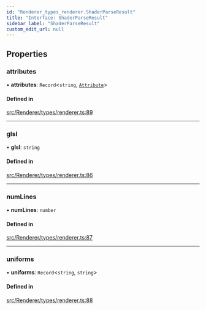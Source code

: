 ```yaml
---
id: "Renderer_types_renderer.ShaderParseResult"
title: "Interface: ShaderParseResult"
sidebar_label: "ShaderParseResult"
custom_edit_url: null
---
```




## Properties

### attributes

• **attributes**: `Record`<`string`, [`Attribute`](Renderer_types_renderer.Attribute)\>

#### Defined in

[src/Renderer/types/renderer.ts:89](https://github.com/ZeaInc/zea-engine/blob/d12d3e016/src/Renderer/types/renderer.ts#L89)

___

### glsl

• **glsl**: `string`

#### Defined in

[src/Renderer/types/renderer.ts:86](https://github.com/ZeaInc/zea-engine/blob/d12d3e016/src/Renderer/types/renderer.ts#L86)

___

### numLines

• **numLines**: `number`

#### Defined in

[src/Renderer/types/renderer.ts:87](https://github.com/ZeaInc/zea-engine/blob/d12d3e016/src/Renderer/types/renderer.ts#L87)

___

### uniforms

• **uniforms**: `Record`<`string`, `string`\>

#### Defined in

[src/Renderer/types/renderer.ts:88](https://github.com/ZeaInc/zea-engine/blob/d12d3e016/src/Renderer/types/renderer.ts#L88)

